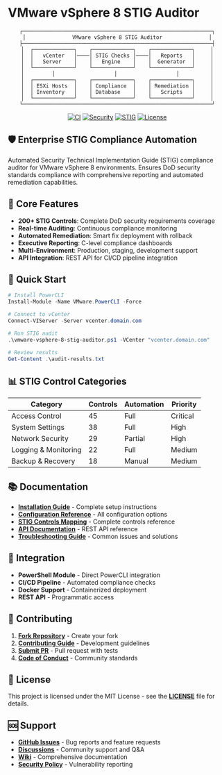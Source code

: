 # VMware vSphere 8 STIG Auditor

<div align="center">

```
┌─────────────────────────────────────────────────────────────┐
│               VMware vSphere 8 STIG Auditor               │
├─────────────────────────────────────────────────────────────┤
│  ┌─────────────┐    ┌─────────────┐    ┌─────────────┐     │
│  │   vCenter   │────│ STIG Checks │────│   Reports   │     │
│  │   Server    │    │   Engine    │    │  Generator  │     │
│  └─────────────┘    └─────────────┘    └─────────────┘     │
│         │                   │                   │          │
│  ┌─────────────┐    ┌─────────────┐    ┌─────────────┐     │
│  │ ESXi Hosts  │    │ Compliance  │    │ Remediation │     │
│  │ Inventory   │    │ Database    │    │   Scripts   │     │
│  └─────────────┘    └─────────────┘    └─────────────┘     │
└─────────────────────────────────────────────────────────────┘
```

[![CI](https://github.com/uldyssian-sh/vmware-vsphere-8-stig-auditor/workflows/CI/badge.svg)](https://github.com/uldyssian-sh/vmware-vsphere-8-stig-auditor/actions)
[![Security](https://github.com/uldyssian-sh/vmware-vsphere-8-stig-auditor/workflows/Security/badge.svg)](https://github.com/uldyssian-sh/vmware-vsphere-8-stig-auditor/actions)
[![STIG](https://img.shields.io/badge/STIG-Compliant-green.svg)](https://public.cyber.mil/stigs/)
[![License](https://img.shields.io/badge/License-MIT-yellow.svg)](https://opensource.org/licenses/MIT)

</div>

## 🛡️ Enterprise STIG Compliance Automation

Automated Security Technical Implementation Guide (STIG) compliance auditor for VMware vSphere 8 environments. Ensures DoD security standards compliance with comprehensive reporting and automated remediation capabilities.

## 🎯 Core Features

- **200+ STIG Controls**: Complete DoD security requirements coverage
- **Real-time Auditing**: Continuous compliance monitoring
- **Automated Remediation**: Smart fix deployment with rollback
- **Executive Reporting**: C-level compliance dashboards
- **Multi-Environment**: Production, staging, development support
- **API Integration**: REST API for CI/CD pipeline integration

## 🚀 Quick Start

```powershell
# Install PowerCLI
Install-Module -Name VMware.PowerCLI -Force

# Connect to vCenter
Connect-VIServer -Server vcenter.domain.com

# Run STIG audit
.\vmware-vsphere-8-stig-auditor.ps1 -VCenter "vcenter.domain.com"

# Review results
Get-Content .\audit-results.txt
```

## 📊 STIG Control Categories

| Category | Controls | Automation | Priority |
|----------|----------|------------|----------|
| Access Control | 45 | Full | Critical |
| System Settings | 38 | Full | High |
| Network Security | 29 | Partial | High |
| Logging & Monitoring | 22 | Full | Medium |
| Backup & Recovery | 18 | Manual | Medium |

## 📚 Documentation

- **[Installation Guide](docs/INSTALLATION.md)** - Complete setup instructions
- **[Configuration Reference](docs/CONFIGURATION.md)** - All configuration options
- **[STIG Controls Mapping](docs/STIG-CONTROLS.md)** - Complete controls reference
- **[API Documentation](docs/API.md)** - REST API reference
- **[Troubleshooting Guide](docs/TROUBLESHOOTING.md)** - Common issues and solutions

## 🔗 Integration

- **PowerShell Module** - Direct PowerCLI integration
- **CI/CD Pipeline** - Automated compliance checks
- **Docker Support** - Containerized deployment
- **REST API** - Programmatic access

## 🤝 Contributing

1. **[Fork Repository](https://github.com/uldyssian-sh/vmware-vsphere-8-stig-auditor/fork)** - Create your fork
2. **[Contributing Guide](CONTRIBUTING.md)** - Development guidelines
3. **[Submit PR](https://github.com/uldyssian-sh/vmware-vsphere-8-stig-auditor/pulls)** - Pull request with tests
4. **[Code of Conduct](CODE_OF_CONDUCT.md)** - Community standards

## 📄 License

This project is licensed under the MIT License - see the **[LICENSE](https://github.com/uldyssian-sh/vmware-vsphere-8-stig-auditor/blob/main/LICENSE)** file for details.

## 🆘 Support

- **[GitHub Issues](https://github.com/uldyssian-sh/vmware-vsphere-8-stig-auditor/issues)** - Bug reports and feature requests
- **[Discussions](https://github.com/uldyssian-sh/vmware-vsphere-8-stig-auditor/discussions)** - Community support and Q&A
- **[Wiki](https://github.com/uldyssian-sh/vmware-vsphere-8-stig-auditor/wiki)** - Comprehensive documentation
- **[Security Policy](https://github.com/uldyssian-sh/vmware-vsphere-8-stig-auditor/security/policy)** - Vulnerability reporting